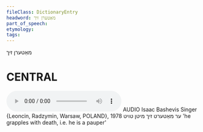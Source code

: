 ```yaml
---
fileClass: DictionaryEntry
headword: מאַטערן זיך
part_of_speech: 
etymology: 
tags: 
---
```

מאַטערן זיך

CENTRAL
========

<audio controls src="https://ia801503.us.archive.org/5/items/BashevisLexicon/ErMatertZikhMitnToyt-IsaacBashevisSinger1978.mp3"></audio>
AUDIO Isaac Bashevis Singer {Leoncin, Radzymin, Warsaw, POLAND}, 1978
ער מאַטערט זיך מיטן טויט 'he grapples with death, i.e. he is a pauper'
